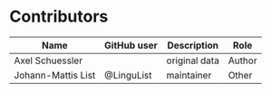 # Contributors

Name | GitHub user | Description | Role
--- | --- | --- | ---
Axel Schuessler | | original data | Author
Johann-Mattis List | @LinguList | maintainer | Other

